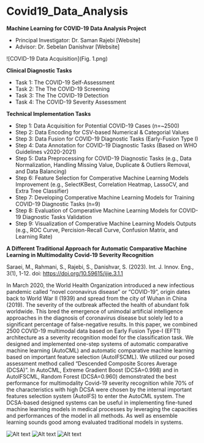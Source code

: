 # Covid19_Data_Analysis
**Machine Learning for COVID-19 Data Analysis Project**
* Principal Investigator: Dr. Saman Rajebi [Website]
* Advisor: Dr. Sebelan Danishvar [Website]

![COVID-19 Data Acquisition](Fig. 1.png)

**Clinical Diagnostic Tasks**
* Task 1: The COVID-19 Self-Assessment
* Task 2: The The COVID-19 Screening
* Task 3: The The COVID-19 Detection 
* Task 4: The COVID-19 Severity Assessment

**Technical Implementation Tasks**
* Step 1: Data Acquisition for Potential COVID-19 Cases (n=~2500)
* Step 2: Data Encoding for CSV-based Numerical & Categorial Values
* Step 3: Data Fusion for COVID-19 Diagnostic Tasks (Early-Fusion Type I)
* Step 4: Data Annotation for COVID-19 Diagnostic Tasks (Based on WHO Guidelines v2020-2021)
* Step 5: Data Preprocessing for COVID-19 Diagnostic Tasks (e.g., Data Normalization, Handling Missing Value, Duplicate & Outliers Removal, and Data Balancing)
* Step 6: Feature Selection for Comperative Machine Learning Models Improvement (e.g., SelectKBest, Correlation Heatmap, LassoCV, and Extra Tree Classifier)
* Step 7: Developing Comperative Machine Learning Models for Training COVID-19 Diagnostic Tasks (n=9)
* Step 8: Evaluation of Comperative Machine Learning Models for COVID-19 Diagnostic Tasks Validation
* Step 9: Visualization of Comperative Machine Learning Models Outputs (e.g., ROC Curve, Percision-Recall Curve, Confusion Matrix, and Learning Rate)

**A Different Traditional Approach for Automatic Comparative Machine Learning in Multimodality Covid-19 Severity Recognition**

Saraei, M., Rahmani, S., Rajebi, S., Danishvar, S. (2023). Int. J. Innov. Eng., 3(1), 1-12. doi: https://doi.org/10.59615/ijie.3.1.1

In March 2020, the World Health Organization introduced a new infectious pandemic called “novel coronavirus disease” or “COVID-19”, origin dates back to World War II (1939) and spread from the city of Wuhan in China (2019). The severity of the outbreak affected the health of abundant folk worldwide. This bred the emergence of unimodal artificial intelligence approaches in the diagnosis of coronavirus disease but solely led to a significant percentage of false-negative results. In this paper, we combined 2500 COVID-19 multimodal data based on Early Fusion Type-I (EFT1) architecture as a severity recognition model for the classification task. We designed and implemented one-step systems of automatic comparative machine learning (AutoCML) and automatic comparative machine learning based on important feature selection (AutoIFSCML). We utilized our posed assessment method called “Descended Composite Scores Average (DCSA)”. In AutoCML, Extreme Gradient Boost (DCSA=0.998) and in AutoIFSCML, Random Forest (DCSA=0.960) demonstrated the best performance for multimodality Covid-19 severity recognition while 70% of the characteristics with high DCSA were chosen by the internal important features selection system (AutoIFS) to enter the AutoCML system. The DCSA-based designed systems can be useful in implementing fine-tuned machine learning models in medical processes by leveraging the capacities and performances of the model in all methods. As well as ensemble learning sounds good among evaluated traditional models in systems.

![Alt text](path/to/your/image.jpg)
![Alt text](path/to/your/image.jpg)
![Alt text](path/to/your/image.jpg)

